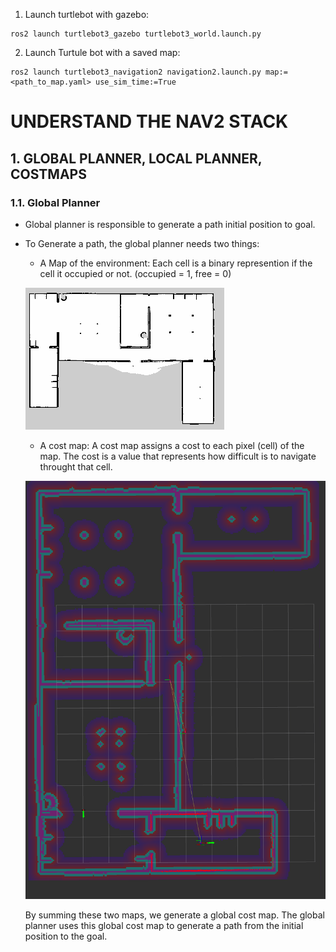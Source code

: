 1. Launch turtlebot with gazebo:
```
ros2 launch turtlebot3_gazebo turtlebot3_world.launch.py
```

2. Launch Turtule bot with a saved map:
```
ros2 launch turtlebot3_navigation2 navigation2.launch.py map:=<path_to_map.yaml> use_sim_time:=True
```

# UNDERSTAND THE NAV2 STACK
## 1. GLOBAL PLANNER, LOCAL PLANNER, COSTMAPS
### 1.1. Global Planner
- Global planner is responsible to generate a path initial position to goal.
- To Generate a path, the global planner needs two things:
    - A Map of the environment: Each cell is a binary represention if the cell it occupied or not. (occupied = 1, free = 0)
     
     ![environment map](../assets/images/Nav2/my_map.png)

    - A cost map:
        A cost map assigns a cost to each pixel (cell) of the map. The cost is a value that represents how difficult is to navigate throught that cell.

    ![cost map](../assets/images/Nav2/cost_map.png)

    By summing these two maps, we generate a global cost map. The global planner uses this global cost map to generate a path from the initial position to the goal.

